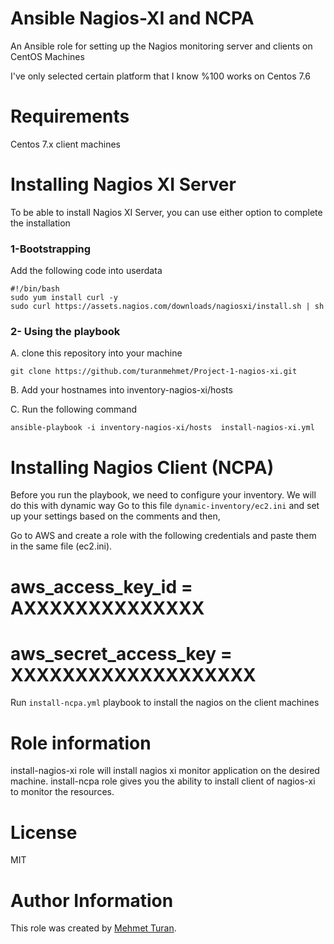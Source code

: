 # Ansible Nagios-XI and NCPA
An Ansible role for setting up the Nagios monitoring server and clients on CentOS Machines 

I've only selected certain platform that I know %100 works on Centos 7.6

# Requirements
Centos 7.x client machines

# Installing Nagios XI Server
To be able to install Nagios XI Server, you can use either option to complete the installation

### 1-Bootstrapping 

Add the following code into userdata
```
#!/bin/bash
sudo yum install curl -y
sudo curl https://assets.nagios.com/downloads/nagiosxi/install.sh | sh
```
### 2- Using the playbook

A. clone this repository into your machine

``` git clone https://github.com/turanmehmet/Project-1-nagios-xi.git ```

B. Add your hostnames into inventory-nagios-xi/hosts

C. Run the following command

```ansible-playbook -i inventory-nagios-xi/hosts  install-nagios-xi.yml ```

# Installing Nagios Client (NCPA)
Before you run the playbook, we need to configure your inventory. We will do this with dynamic way 
Go to this file `dynamic-inventory/ec2.ini` and set up your settings based on the comments and then,

Go to AWS and create a role with the following credentials and paste them in the same file (ec2.ini). 
# aws_access_key_id = AXXXXXXXXXXXXXX
# aws_secret_access_key = XXXXXXXXXXXXXXXXXXX

Run `install-ncpa.yml` playbook to install the nagios on the client machines


# Role information
install-nagios-xi role will install nagios xi monitor application on the desired machine.
install-ncpa role gives you the ability to install client of nagios-xi to monitor the resources.

# License
MIT

# Author Information

This role was created by [Mehmet Turan](https://github.com/turanmehmet).
